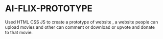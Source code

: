 # AI-FLIX-PROTOTYPE
Used HTML CSS JS to create a prototype of website , a website people can upload movies and other can comment or download or upvote and donate to that movie.
